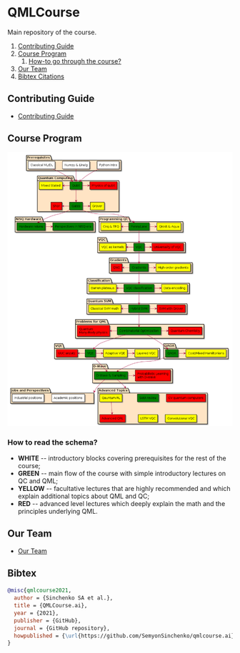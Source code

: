 # QMLCourse

Main repository of the course.

1. [Contributing Guide](#guide)
2. [Course Program](#program)
   1. [How-to go through the course?](#schema)
3. [Our Team](#team)
4. [Bibtex Citations](#bibtex)

## Contributing Guide <a name="guide"></a>

- [Contributing Guide](./CONTRIBUTING.md)

## Course Program <a name="program"></a>

![](./course_program/program.png)

### How to read the schema? <a name="schema"></a>

- **WHITE** -- introductory blocks covering prerequisites for the rest of the course;
- **GREEN** -- main flow of the course with simple introductory lectures on QC and QML;
- **YELLOW** -- facultative lectures that are highly recommended and which explain additional topics about QML and QC;
- **RED** -- advanced level lectures which deeply explain the math and the principles underlying QML.

## Our Team <a name="team"></a>

- [Our Team](./Team.md)

## Bibtex <a name="bibtex"></a>

```bibtex
@misc{qmlcourse2021,
  author = {Sinchenko SA et al.},
  title = {QMLCourse.ai},
  year = {2021},
  publisher = {GitHub},
  journal = {GitHub repository},
  howpublished = {\url{https://github.com/SemyonSinchenko/qmlcourse.ai}},
}
```
